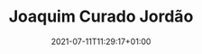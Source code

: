 ---
title: "Joaquim Curado Jordão"
date: 2021-07-11T11:29:17+01:00
weight: 
summary: "Chief engineer"
role: "crew"
profile_image: "/people_photos/joaquim_curado_jordao.jpeg"
website: ""
---